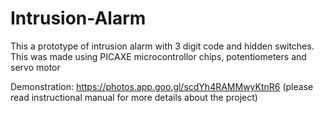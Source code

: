 # Intrusion-Alarm

This a prototype of intrusion alarm with 3 digit code and hidden switches. 
This was made using PICAXE microcontrollor chips, potentiometers and servo motor 

Demonstration: https://photos.app.goo.gl/scdYh4RAMMwyKtnR6
(please read instructional manual for more details about the project)

